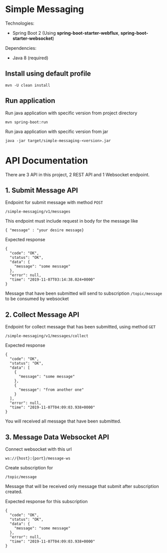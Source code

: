 # Simple Messaging

Technologies:
 * Spring Boot 2 (Using <b>spring-boot-starter-webflux</b>, <b>spring-boot-starter-websocket</b>)

Dependencies:
 * Java 8 (required)
 
## Install using default profile
```
mvn -U clean install
```

## Run application
Run java application with specific version from project directory
```
mvn spring-boot:run
```

Run java application with specific version from jar
```
java -jar target/simple-messaging-<version>.jar
```

# API Documentation
There are 3 API in this project, 2 REST API and 1 Websocket endpoint.

## 1. Submit Message API
  Endpoint for submit message with method ```POST```
  ```
  /simple-messaging/v1/messages
  ```
  This endpoint must include request in body for the message like
  ```
  { "message" : "your desire message}
  ```
  Expected response
  ```
  {
    "code": "OK",
    "status": "OK",
    "data": {
      "message": "some message"
    },
    "error": null,
    "time": "2019-11-07T03:14:38.024+0000"
  }
  ```
  Message that have been submitted will send to subscription ```/topic/message``` to be consumed by websocket

## 2. Collect Message API
  Endpoint for collect message that has been submitted, using method ```GET```
  ```
  /simple-messaging/v1/messages/collect
  ```
  Expected response
  ```
  {
    "code": "OK",
    "status": "OK",
    "data": [
      {
        "message": "some message"
      },
      {
        "message": "from another one"
      }
    ],
    "error": null,
    "time": "2019-11-07T04:09:03.938+0000"
  }
  ```
  You will received all message that have been submitted.
  
 ## 3. Message Data Websocket API
   Connect websocket with this url
   ```
   ws://{host}:{port}/message-ws
   ```
   Create subscription for 
   ```
   /topic/message
   ```
   Message that will be received only message that submit after subscription created.
   
   Expected response for this subscription
   ```
   {
     "code": "OK",
     "status": "OK",
     "data": {
       "message": "some message"
     },
     "error": null,
     "time": "2019-11-07T04:09:03.938+0000"
   }
   ```